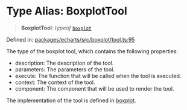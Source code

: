 # Type Alias: BoxplotTool

> **BoxplotTool**: *typeof* [`boxplot`](../variables/boxplot.md)

Defined in: [packages/echarts/src/boxplot/tool.ts:95](https://github.com/GeoDaCenter/openassistant/blob/994a31d776db171047aa7cd650eb798b5317f644/packages/echarts/src/boxplot/tool.ts#L95)

The type of the boxplot tool, which contains the following properties:

- description: The description of the tool.
- parameters: The parameters of the tool.
- execute: The function that will be called when the tool is executed.
- context: The context of the tool.
- component: The component that will be used to render the tool.

The implementation of the tool is defined in [boxplot](../variables/boxplot.md).
